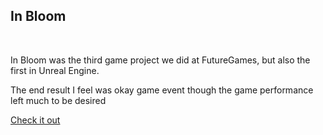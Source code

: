 ## In Bloom
<!-- ![Grow Bot Image](../Images/GrowBotArt.jpg) -->

<div class="project_picture" id="in_bloom_image"></div>
<br>  


In Bloom was the third game project we did at FutureGames, but also the first in Unreal Engine.

The end result I feel was okay game event though the game performance left much to be desired


<!-- [Check it out](https://futuregames.itch.io/growbot) -->
<a href="ProjectPages/GrowBot.html" class="redirect_button">Check it out</a>